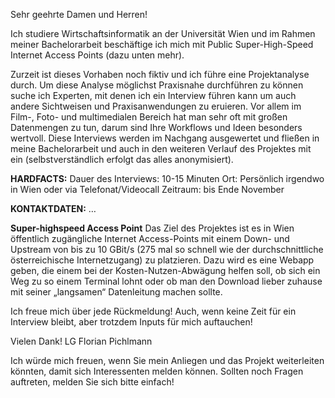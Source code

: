 Sehr geehrte Damen und Herren!

Ich studiere Wirtschaftsinformatik an der Universität Wien und im Rahmen meiner Bachelorarbeit beschäftige ich mich mit Public Super-High-Speed Internet Access Points (dazu unten mehr). 

Zurzeit ist dieses Vorhaben noch fiktiv und ich führe eine Projektanalyse durch.
Um diese Analyse möglichst Praxisnahe durchführen zu können suche ich Experten, mit denen ich ein Interview führen kann um auch andere Sichtweisen und Praxisanwendungen zu eruieren. Vor allem im Film-, Foto-  und multimedialen Bereich hat man sehr oft mit großen Datenmengen zu tun, darum sind Ihre Workflows und Ideen besonders wertvoll. Diese Interviews werden im Nachgang ausgewertet und fließen in meine Bachelorarbeit und auch in den weiteren Verlauf des Projektes mit ein (selbstverständlich erfolgt das alles anonymisiert).

**HARDFACTS:**
Dauer des Interviews: 10-15 Minuten
Ort: Persönlich irgendwo in Wien oder via Telefonat/Videocall
Zeitraum: bis Ende November

**KONTAKTDATEN:**
…

**Super-highspeed Access Point**
Das Ziel des Projektes ist es in Wien öffentlich zugängliche Internet Access-Points mit einem Down- und Upstream von bis zu 10 GBit/s (275 mal so schnell wie der durchschnittliche österreichische Internetzugang) zu platzieren. Dazu wird es eine Webapp geben, die einem bei der Kosten-Nutzen-Abwägung helfen soll, ob sich ein Weg zu so einem Terminal lohnt oder ob man den Download lieber zuhause mit seiner „langsamen“ Datenleitung machen sollte.

Ich freue mich über jede Rückmeldung! Auch, wenn keine Zeit für ein Interview bleibt, aber trotzdem Inputs für mich auftauchen!

Vielen Dank!
LG Florian Pichlmann

Ich würde mich freuen, wenn Sie mein Anliegen und das Projekt weiterleiten könnten, damit sich Interessenten melden können.
Sollten noch Fragen auftreten, melden Sie sich bitte einfach!